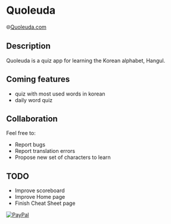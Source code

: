 # Quoleuda

🌐[Quoleuda.com](https://www.quoleuda.com)

## Description

Quoleuda is a quiz app for learning the Korean alphabet, Hangul.

## Coming features

- quiz with most used words in korean
- daily word quiz

## Collaboration

Feel free to:

- Report bugs
- Report translation errors
- Propose new set of characters to learn

## TODO

- Improve scoreboard
- Improve Home page
- Finish Cheat Sheet page

[![PayPal](https://img.shields.io/badge/Donate-💵-yellow.svg?style=for-the-badge&label=PayPal)](https://www.paypal.me/gabzette)